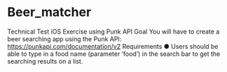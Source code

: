 # Beer_matcher
Technical Test iOS
Exercise using Punk API
Goal
You will have to create a beer searching app using the Punk API:
https://punkapi.com/documentation/v2
Requirements
● Users should be able to type in a food name (parameter ‘food’) in the search bar to get the searching results on a list.

